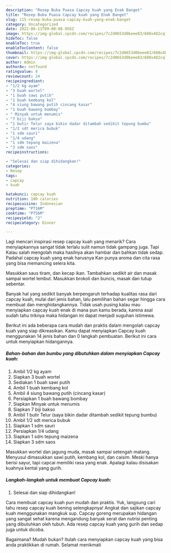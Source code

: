 ```yaml
---
description: "Resep Buka Puasa Capcay kuah yang Enak Banget"
title: "Resep Buka Puasa Capcay kuah yang Enak Banget"
slug: 115-resep-buka-puasa-capcay-kuah-yang-enak-banget
category: Uncategorized
date: 2022-06-11T09:00:08.056Z
image: https://img-global.cpcdn.com/recipes/7c2d0653d0beee83/680x482cq70/capcay-kuah-foto-resep-utama.jpg
hideToc: false
enableToc: true
enableTocContent: false
thumbnail: https://img-global.cpcdn.com/recipes/7c2d0653d0beee83/680x482cq70/capcay-kuah-foto-resep-utama.jpg
cover: https://img-global.cpcdn.com/recipes/7c2d0653d0beee83/680x482cq70/capcay-kuah-foto-resep-utama.jpg
author: Admin
authorAv: notfound
ratingvalue: 4
reviewcount: 24
recipeingredient:
- "1/2 kg ayam"
- "3 buah wortel"
- "1 buah sawi putih"
- "1 buah kembang kol"
- "4 siung bawang putih cincang kasar"
- "1 buah bawang bombay"
- " Minyak untuk menumis"
- "7 biji bakso"
- "1 butir Telur saya bikin dadar ditambah sedikit tepung bumbu"
- "1/2 sdt merica bubuk"
- "1 sdm sauri"
- "1/4 udang"
- "1 sdm tepung maizena"
- "3 sdm saos"
recipeinstructions:

- "Selesai dan siap dihidangkan!"
categories:
- Resep
tags:
- capcay
- kuah

katakunci: capcay kuah 
nutrition: 180 calories
recipecuisine: Indonesian
preptime: "PT16M"
cooktime: "PT56M"
recipeyield: "2"
recipecategory: Dinner

---
```



Lagi mencari inspirasi resep capcay kuah yang menarik? Cara menyiapkannya sangat tidak terlalu sulit namun tidak gampang juga. Tapi Kalau salah mengolah maka hasilnya akan hambar dan bahkan tidak sedap. Padahal capcay kuah yang enak harusnya Kan punya aroma dan cita rasa yang bisa memancing selera kita.


Masukkan saus tiram, dan kecap ikan. Tambahkan sedikit air dan masak sampai wortel lembut. Masukkan brokoli dan buncis, masak dan tutup sebentar.

Banyak hal yang sedikit banyak berpengaruh terhadap kualitas rasa dari capcay kuah, mulai dari jenis bahan, lalu pemilihan bahan segar hingga cara membuat dan menghidangkannya. Tidak usah pusing kalau mau menyiapkan capcay kuah enak di mana pun kamu berada, karena asal sudah tahu triknya maka hidangan ini dapat menjadi suguhan istimewa.


Berikut ini ada beberapa cara mudah dan praktis dalam mengolah capcay kuah yang siap dikreasikan. Kamu dapat menyiapkan Capcay kuah menggunakan 14 jenis bahan dan 0 langkah pembuatan. Berikut ini cara untuk menyiapkan hidangannya.

<!--inarticleads1-->

##### Bahan-bahan dan bumbu yang dibutuhkan dalam menyiapkan Capcay kuah:

1. Ambil 1/2 kg ayam
1. Siapkan 3 buah wortel
1. Sediakan 1 buah sawi putih
1. Ambil 1 buah kembang kol
1. Ambil 4 siung bawang putih (cincang kasar)
1. Persiapkan 1 buah bawang bombay
1. Siapkan  Minyak untuk menumis
1. Siapkan 7 biji bakso
1. Ambil 1 butir Telur (saya bikin dadar ditambah sedikit tepung bumbu)
1. Ambil 1/2 sdt merica bubuk
1. Siapkan 1 sdm sauri
1. Persiapkan 1/4 udang
1. Siapkan 1 sdm tepung maizena
1. Siapkan 3 sdm saos


Masukkan wortel dan jagung muda, masak sampai setengah matang. Menyusul dimasukkan sawi putih, kembang kol, dan caisim. Meski hanya berisi sayur, tapi capcai memiliki rasa yang enak. Apalagi kalau disisakan kuahnya kental yang gurih. 

<!--inarticleads2-->

##### Langkah-langkah untuk membuat Capcay kuah:


1. Selesai dan siap dihidangkan!

Cara membuat capcay kuah pun mudah dan praktis. Yuk, langsung cari tahu resep capcay kuah bening selengkapnya! Angkat dan sajikan capcay kuah menggunakan mangkuk sup. Capcay goreng merupakan hidangan yang sangat sehat karena mengandung banyak serat dan nutrisi penting yang dibutuhkan oleh tubuh. Ada resep capcay kuah yang gurih dan sedap juga untuk dicoba. 

Bagaimana? Mudah bukan? Itulah cara menyiapkan capcay kuah yang bisa anda praktikkan di rumah. Selamat menikmati
